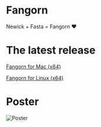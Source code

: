 # Fangorn
Newick + Fasta = Fangorn ❤️

# The latest release
[Fangorn for Mac (x64)](https://github.com/Seraff/fangorn/releases/latest/download/fangorn-0.0.1.mac_x64.dmg)

[Fangorn for Linux (x64)](https://github.com/Seraff/fangorn/releases/latest/download/fangorn.0.0.1.linux_x64.AppImage)

# Poster
![Poster](https://github.com/Seraff/fangorn/blob/master/media/poster.png)
